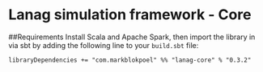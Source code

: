 # Lanag simulation framework - Core

##Requirements
Install Scala and Apache Spark, then import the library in via sbt by adding the following
line to your `build.sbt` file:

```
libraryDependencies += "com.markblokpoel" %% "lanag-core" % "0.3.2"
```